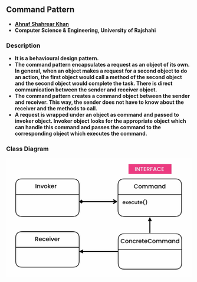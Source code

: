 ## Command Pattern
- **[Ahnaf Shahrear Khan](https://github.com/ahnafshahrear)**
- **Computer Science & Engineering, University of Rajshahi**


### Description
- **It is a behavioural design pattern.**
- **The command pattern encapsulates a request as an object of its own. In general, when an object makes a request for a second object to do an action, the first object would call a method of the second object and the second object would complete the task. There is direct communication between the sender and receiver object.**
- **The command pattern creates a command object between the sender and receiver. This way, the sender does not have to know about the receiver and the methods to call.**
- **A request is wrapped under an object as command and passed to invoker object. Invoker object looks for the appropriate object which can handle this command and passes the command to the corresponding object which executes the command.**


### Class Diagram
![](CommandPatternClassDiagram.png)
